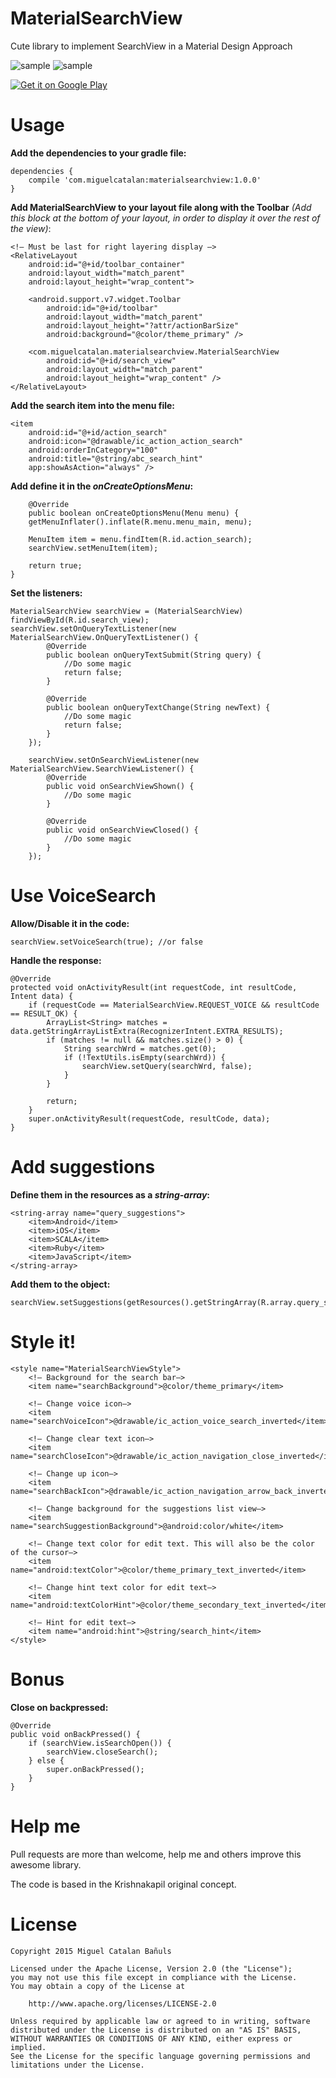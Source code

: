 # MaterialSearchView
Cute library to implement SearchView in a Material Design Approach

![sample](https://raw.githubusercontent.com/MiguelCatalan/MaterialSearchView/master/art/voice.gif) ![sample](https://raw.githubusercontent.com/MiguelCatalan/MaterialSearchView/master/art/default.gif)

<a href="https://play.google.com/store/apps/details?id=com.miguelcatalan.materialsearchview.sample">
  <img alt="Get it on Google Play"
       src="https://developer.android.com/images/brand/en_generic_rgb_wo_60.png" />
</a>

# Usage
**Add the dependencies to your gradle file:**

	dependencies {
    	compile 'com.miguelcatalan:materialsearchview:1.0.0'
	}

**Add MaterialSearchView to your layout file along with the Toolbar** *(Add this block at the bottom of your layout, in order to display it over the rest of the view)*:

	<!— Must be last for right layering display —>
    <RelativeLayout
        android:id="@+id/toolbar_container"
        android:layout_width="match_parent"
        android:layout_height="wrap_content">

        <android.support.v7.widget.Toolbar
            android:id="@+id/toolbar"
            android:layout_width="match_parent"
            android:layout_height="?attr/actionBarSize"
            android:background="@color/theme_primary" />

        <com.miguelcatalan.materialsearchview.MaterialSearchView
            android:id="@+id/search_view"
            android:layout_width="match_parent"
            android:layout_height="wrap_content" />
    </RelativeLayout>

**Add the search item into the menu file:**

	<item
        android:id="@+id/action_search"
        android:icon="@drawable/ic_action_action_search"
        android:orderInCategory="100"
        android:title="@string/abc_search_hint"
        app:showAsAction="always" />

**Add define it in the *onCreateOptionsMenu*:**

		@Override
		public boolean onCreateOptionsMenu(Menu menu) {
        getMenuInflater().inflate(R.menu.menu_main, menu);

        MenuItem item = menu.findItem(R.id.action_search);
        searchView.setMenuItem(item);

        return true;
    }

**Set the listeners:**

	MaterialSearchView searchView = (MaterialSearchView) findViewById(R.id.search_view);
	searchView.setOnQueryTextListener(new MaterialSearchView.OnQueryTextListener() {
            @Override
            public boolean onQueryTextSubmit(String query) {
                //Do some magic
                return false;
            }

            @Override
            public boolean onQueryTextChange(String newText) {
                //Do some magic
                return false;
            }
        });

        searchView.setOnSearchViewListener(new MaterialSearchView.SearchViewListener() {
            @Override
            public void onSearchViewShown() {
                //Do some magic
            }

            @Override
            public void onSearchViewClosed() {
                //Do some magic
            }
        });

# Use VoiceSearch
**Allow/Disable it in the code:**

	searchView.setVoiceSearch(true); //or false

**Handle the response:**

	@Override
    protected void onActivityResult(int requestCode, int resultCode, Intent data) {
        if (requestCode == MaterialSearchView.REQUEST_VOICE && resultCode == RESULT_OK) {
            ArrayList<String> matches = data.getStringArrayListExtra(RecognizerIntent.EXTRA_RESULTS);
            if (matches != null && matches.size() > 0) {
                String searchWrd = matches.get(0);
                if (!TextUtils.isEmpty(searchWrd)) {
                    searchView.setQuery(searchWrd, false);
                }
            }

            return;
        }
        super.onActivityResult(requestCode, resultCode, data);
    }

# Add suggestions
**Define them in the resources as a *string-array*:**

	<string-array name="query_suggestions">
        <item>Android</item>
        <item>iOS</item>
        <item>SCALA</item>
        <item>Ruby</item>
        <item>JavaScript</item>
    </string-array>
**Add them to the object:**	

	searchView.setSuggestions(getResources().getStringArray(R.array.query_suggestions));

# Style it!
	<style name="MaterialSearchViewStyle">
        <!— Background for the search bar—>
        <item name="searchBackground">@color/theme_primary</item>

        <!— Change voice icon—>
        <item name="searchVoiceIcon">@drawable/ic_action_voice_search_inverted</item>

        <!— Change clear text icon—>
        <item name="searchCloseIcon">@drawable/ic_action_navigation_close_inverted</item>

        <!— Change up icon—>
        <item name="searchBackIcon">@drawable/ic_action_navigation_arrow_back_inverted</item>

        <!— Change background for the suggestions list view—>
        <item name="searchSuggestionBackground">@android:color/white</item>

        <!— Change text color for edit text. This will also be the color of the cursor—>
        <item name="android:textColor">@color/theme_primary_text_inverted</item>

        <!— Change hint text color for edit text—>
        <item name="android:textColorHint">@color/theme_secondary_text_inverted</item>

        <!— Hint for edit text—>
        <item name="android:hint">@string/search_hint</item>
    </style>
    
# Bonus
**Close on backpressed:**

	@Override
    public void onBackPressed() {
        if (searchView.isSearchOpen()) {
            searchView.closeSearch();
        } else {
            super.onBackPressed();
        }
    }

# Help me
Pull requests are more than welcome, help me and others improve this awesome library.

The code is based in the Krishnakapil original concept.

# License
	Copyright 2015 Miguel Catalan Bañuls

	Licensed under the Apache License, Version 2.0 (the "License");
	you may not use this file except in compliance with the License.
	You may obtain a copy of the License at

		http://www.apache.org/licenses/LICENSE-2.0

	Unless required by applicable law or agreed to in writing, software
	distributed under the License is distributed on an "AS IS" BASIS,
	WITHOUT WARRANTIES OR CONDITIONS OF ANY KIND, either express or implied.
	See the License for the specific language governing permissions and
	limitations under the License.